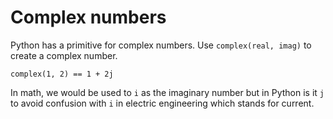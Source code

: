 # Complex numbers

Python has a primitive for complex numbers. Use  `complex(real, imag)` to create a complex number.

`complex(1, 2) == 1 + 2j`

In math, we would be used to `i` as the imaginary number but in Python is it `j` to avoid confusion with `i` in electric engineering which stands for current.